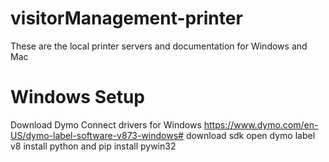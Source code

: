 # visitorManagement-printer
  These are the local printer servers and documentation for Windows and Mac

# Windows Setup
  Download Dymo Connect drivers for Windows
  https://www.dymo.com/en-US/dymo-label-software-v873-windows#
  download sdk
  open dymo label v8
  install python and pip install pywin32